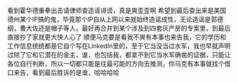 看到霍华德重拳出击请律师查造谣诽谤，真是爽歪歪啊
希望到最后查出来是美国德州某个IP搞的鬼，毕竟那个IP自从上网以来就始终造谣成性，无论造谣是郭德纲，曹大佐还是帽子等人，最好再合并到某个涉及到四套灰产房的专案里，到最后直接抄了家就更大快人心了
顺便马克要是看我不爽有本事也来告我，它的学历和工作信息统统都是它自个写在LinkedIn里的，至于它当没当过水军，我也早就声明过除了它和它潜在的金主，谁，也包括我，都拿不到它当水军确凿的证据，只能让各位自行判断，所以一切都只能是往最可能的方向去推测，你马克有本事就找个借口来告，看到最后胜诉的是谁，哈哈哈哈
